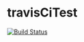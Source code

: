 # travisCiTest

[![Build Status](https://travis-ci.org/naokato/travisCiTest.svg?branch=master)](https://travis-ci.org/naokato/travisCiTest)

